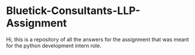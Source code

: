 # Bluetick-Consultants-LLP-Assignment
Hi, this is a repository of all the answers for the assignment that was meant for the python development intern role.

